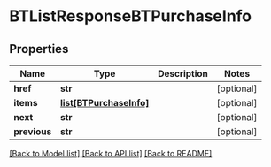 # BTListResponseBTPurchaseInfo

## Properties
Name | Type | Description | Notes
------------ | ------------- | ------------- | -------------
**href** | **str** |  | [optional] 
**items** | [**list[BTPurchaseInfo]**](BTPurchaseInfo.md) |  | [optional] 
**next** | **str** |  | [optional] 
**previous** | **str** |  | [optional] 

[[Back to Model list]](../README.md#documentation-for-models) [[Back to API list]](../README.md#documentation-for-api-endpoints) [[Back to README]](../README.md)


